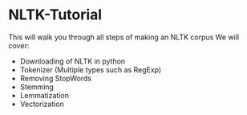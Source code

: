 # NLTK-Tutorial
This will walk you through all steps of making an NLTK corpus
We will cover:
- Downloading of NLTK in python
- Tokenizer (Multiple types such as RegExp)
- Removing StopWords
- Stemming
- Lemmatization
- Vectorization

